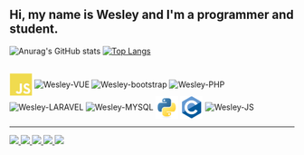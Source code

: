 ## Hi, my name is Wesley and I'm a programmer and student.
![Anurag's GitHub
stats](https://github-readme-stats.vercel.app/api?username=WesleyMAraujo&show_icons=true&theme=radical)
[![Top
Langs](https://github-readme-stats.vercel.app/api/top-langs/?username=WesleyMAraujo&show_icons=true&theme=radical&exclude_repo=github-readme-stats,anuraghazra.github.io)](https://github.com/anuraghazra/github-readme-stats)

<div style="display: inline_block"><br>
  <img align="center" alt="Wesley-JS" width="40" src="https://raw.githubusercontent.com/devicons/devicon/master/icons/javascript/javascript-plain.svg">
  <img align="center" alt="Wesley-VUE" width="40" src="https://logosdownload.com/logo/vue.js-logo-big.png">
  <img align="center" alt="Wesley-bootstrap" width="40" src="https://logospng.org/download/bootstrap/bootstrap-1024.png">
  <img align="center" alt="Wesley-PHP" width="40" src="https://cdn-icons-png.flaticon.com/512/5968/5968332.png">
  <img align="center" alt="Wesley-LARAVEL" width="40" src="https://logosdownload.com/logo/laravel-logo-1024.png">
  <img align="center" alt="Wesley-MYSQL" width="40" src="https://www.freepnglogos.com/uploads/logo-mysql-png/logo-mysql-mysql-logo-png-images-are-download-crazypng-21.png">
  <img align="center" alt="Wesley-Python" width="40" src="https://raw.githubusercontent.com/devicons/devicon/master/icons/python/python-original.svg">
  <img align="center" alt="Wesley-C" width="40" src="https://github.com/devicons/devicon/blob/master/icons/c/c-original.svg">
  <img align="center" alt="Wesley-JS" width="40" src="https://www.vectorlogo.zone/logos/graphql/graphql-icon.svg">
</div>
<hr>
<div>
    <a href="https://www.instagram.com/wesleymonteirodearaujo/" target="_blank" text-decoration="none">
      <img src="https://www.vectorlogo.zone/logos/instagram/instagram-tile.svg" height="28px">
    </a>
    <a href="mailto:wesleymonteirodearaujo@gmail.com" target="_blank" text-decoration="none">
      <img src="https://www.vectorlogo.zone/logos/gmail/gmail-tile.svg" height="28px">
    </a>
    <a href="https://www.instagram.com/wesleymonteirodearaujo/" target="_blank" text-decoration="none">
      <img src="https://www.vectorlogo.zone/logos/instagram/instagram-tile.svg" height="28px">
    </a>
    <a href="https://www.linkedin.com/in/wesley-monteiro-de-araujo-427a91230/" target="_blank" text-decoration="none">
      <img src="https://www.vectorlogo.zone/logos/linkedin/linkedin-tile.svg" height="28px">
    </a>
    <a href="https://gitlab.com/wesleymonteirodearaujo" target="_blank" text-decoration="none">
      <img src="https://www.vectorlogo.zone/logos/gitlab/gitlab-tile.svg" height="28px">
    </a>


  
</div>
